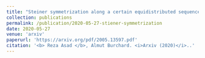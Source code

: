 ```yaml
---
title: "Steiner symmetrization along a certain equidistributed sequence of directions"
collection: publications
permalink: /publication/2020-05-27-stiener-symmetrization
date: 2020-05-27
venue: 'arxiv'
paperurl: 'https://arxiv.org/pdf/2005.13597.pdf'
citation: '<b> Reza Asad </b>, Almut Burchard. <i>Arxiv (2020)</i>..'
---
```

